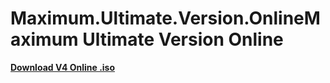 # Maximum.Ultimate.Version.OnlineMaximum Ultimate Version Online
<p><strong><a href="https://github.com/CylindersMyPrograms/#/releases/download/v4/#.Online.iso"> Download V4 Online .iso</a></strong></p>
<p><strong><img src="https://cylindersmyprograms.files.wordpress.com/2017/08/maximumultimateversion1.png?w=809&h=588"alt=""></strong></p>
